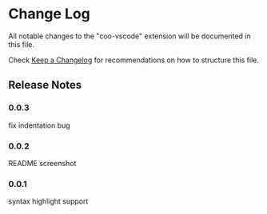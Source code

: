 # Change Log
All notable changes to the "coo-vscode" extension will be documented in this file.

Check [Keep a Changelog](http://keepachangelog.com/) for recommendations on how to structure this file.

## Release Notes

### 0.0.3

fix indentation bug

### 0.0.2

README screenshot

### 0.0.1

syntax highlight support
